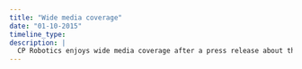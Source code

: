 ```yaml
---
title: "Wide media coverage"
date: "01-10-2015"
timeline_type:
description: |
  CP Robotics enjoys wide media coverage after a press release about the company is issued.
---
```

